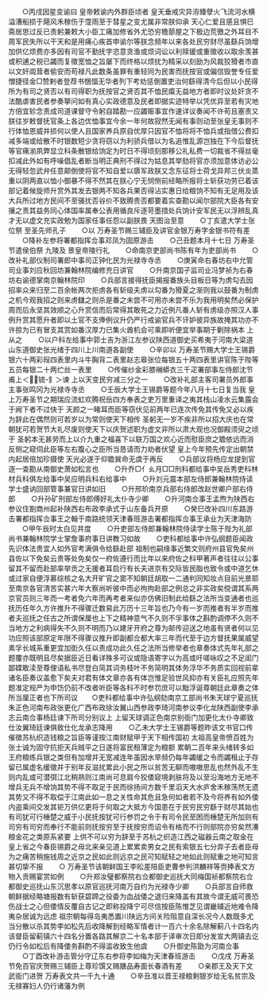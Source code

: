 <!-- { "loadSidebar": true } -->
　　○丙戌因星变谕曰  皇帝敕谕内外群臣顷者  皇天垂戒灾异洊臻孽火飞流河水横溢漕船损于飓风禾稼伤于霪雨至于彗星之变尤属非常朕仰承  天心仁爱且感且惧巳斋居思过反已责躬兼敕大小臣工痛加修省外尤恐穷檐蔀屋之下极边荒徼之外耳目不周军民失所以干天和是用痛心疾首申谕尔等朕念频年以来各处民穷财尽虽繇兵饷增加供亿烦费亦多因有司官不勤抚字恣意贪渔或烦词讼以利赎锾或重徵收以取余羡甚或积逋之税已蠲而复徵宽恤之旨屡下而终格以烦扰为精采以刻励为风裁狡猾者市直以文奸阘茸者偷安而苟禄凡此数条虽罪有重轻同为民害而抚按官或偏信毁誉专任爱憎捷径金□赞剌者登荐书悃愊无华者列下考劝惩倒置吏治何繇得清今后但以小民得所为有司之贤否以有司得职为抚按官之贤否其不恤民瘼无益地方者即时议处奸贪不法酷虐害民者参奏拏问如有真心实政德意及民者即据实迹特举以凭优异至若有灾地方倍宜轸念责成司道课督守令躬自踏勘一应蠲赈事宜作速详议奏闻不许苟且塞责又朕往岁敕督抚官条上各边优恤事宜今余一年何故寂然无闻有事则动至张皇无事则不行体恤恩威并损何以使人且国家养兵原自优厚只因官不恤将将不恤兵或指借公费扣减多端或给散不时银数短少贪将窃以为利骄兵借以为名追惟乱源岂独在下今后督抚等官痛湔夙弊显立科条散银给饷定为时日不得顷刻那移公礼私费一切裁省不得丝毫扣减此外如有呼噪倡乱者断当明正典刑不得过为姑息其举劾将官亦须加意体访必公无得轻忽武弁任意颠倒使将官不知自爱以隳军政朕又念东征将士荷戈异邦三伏炎蒸重以阴两直以恤小御暴不得不然其在朕心宁无悯恻前经略所报将士斩获功劳已着该部记着候旋师升赏外其发去银两不知各兵果否得沾实惠日给粮饷不知有无足用及该大兵所过地方民间不至骚扰否谷价不致腾贵否都要着实查勘以闻尔部院大臣各有安攘之责其益务同心体国率属奉公表用循良斥逐苛墨措处兵饷计安军民无以浮辨乱真才无以虚文充实政勉为国家任事任怨以副朕畏  天图治至意
　　○丁亥遣大学士张位祭  至圣先师孔子
　　○以  万寿圣节赐三辅臣及讲官金银万寿字金银书符有差
　　○降补左参将署都指挥佥事邓凤为固原游击
　　○己丑题本月十七日  万寿圣节遣侯伯祭  九陵及  景皇帝陵行礼
　　○命南京吏部尚书陈有年为吏部尚书
　　○改补礼部仪制司署郎中事司正钟化民为光禄寺寺丞
　　○庚寅命右春坊右中允管司业事刘应秋回坊兼翰林院编修充日讲官
　　○升南京国子监司业冯梦祯为右春坊右谕德掌南京翰林院印
　　○兵部言接得抚臣揭报番族头目板日等为虏勾去因招率众来归至二百余帐两次拒虏各有斩级夫虏以勾番为猾夏之渐则我以鼓番为制虏之机今观我招之则来虏讎之则杀是番之未尝不可用亦未尝不乐为我用明矣然必保护周而后永坚其效顺之心升赏信而后常得其敢死之力近例凡番人斩有虏级亦照汉人事例升赏其愿升者即以土官不支俸例议升仍严行戒谕官兵不讦妒彼异族故掩其功亦不许掠为已有冒支其赏如番汉厚力已集火酋机会可乘即听便宜举事期于剿除祸本  上从之
　　○以户科左给事中郭士吉为浙江左参议陕西道御史买希夷于河南大梁道山东道御史张光绪于四川上川南道各副使
　　○辛卯以  万寿圣节赐大学士王锡爵银六十两彩叚四表里内斗牛胸背二表里赵志皋张位每银五十两四表里讲官陈于陛等五员每银二十两纻丝一表里
　　○传催纱金彩膝襕蟒衣三千疋署部事左侍郎沈节甫上＜锍-釒＞谏  上以天变民穷减三分之一
　　○改补礼部主客司署员外郎事主事张鸣冈为光禄寺寺丞
　　○壬辰大学士王锡爵等题今年八月十七日复当我  皇上万寿圣节之期瑞应流虹欢腾祝岳四方奉表之吏万里重译之夷其栈山凌水云集露会于阙下者不过快于  天颜之一睹耳而臣等窃伏见前两年已连次传免其传免又必以疾为辞此在偶然则可若岁以为常则使天下相传  圣躬无一岁不疾非所以招大庆也在常朝犹可若贺节大礼尽废则使天下以庆贺述职为虚文非所以肃大观也况御殿须臾之顷于  圣躬本无甚劳而上以介九重之福喜下以联万国之欢心近而慰臣庶之聸依远而消反侧之窥伺此臣等左右腹心之臣所当恳请而力劝者伏望  皇上今年预先传定出朝禁内起居倍加珍摄使  天光必遂于仰聸巽命无虞于再反
　　○兵部议将杨应龙提到官逐一查勘从南御史萧如松言也
　　○升乔□亻ㄠ月□□刑科都给事中吴岳秀吏科林材兵科俱左给事中吴应明兵科右给事中
　　○升刘元震本部左侍郎兼翰林院侍读学士盛讷回部管事兼官日讲如旧
　　○升邢玠南京兵部右侍郎改赵世卿户部右侍郎
　　○升孙矿刑部左侍郎傅好礼太仆寺少卿
　　○升河南佥事王孟煦为陕西右参议住劄商州起补陕西右布政李承式于山东备兵开原
　　○癸巳改补四川东路游击署都指挥佥事王之翰于南路统领天津春班游击署都指挥佥事王承业为天津海防
　　○甲午辰时太白见井度
　　○升吏部左侍郎兼翰林院侍读学士陈于陛为礼部尚书兼翰林院学士掌詹事府事日讲教习如故
　　○吏科都给事中许弘纲题臣闻政先识体法贵宜人如外官考满俱令给繇赴部  祖制也嗣缘事近繁文则府州县官免矣州县佐以下免矣云贵等处免矣仅一府佐遵行而比年以来府佐之科甲著声者往往以公事留其不留而赴部率举贡之无援者耳启行有长夫进京有交际皆民脂也致令或中道乞休或过家自便浮慕综核之名大开旷官之窦不知朝廷胡取一二通判同知妆点目前光景耶至南京各官清苦实甚六年大察尚听彼中而必拘拘赴部之例总之非实政矣傥谓其系两京官员则三年而一考者免六年而再考者来似亦仿佛旧制此给繇之法所当变通者也巡抚历任年久方许推升不得骤迁数易此万历十三年旨也乃今有一岁而推者有半岁而推者夫巡抚之任古之所谓保厘也上下之精神意气不久则不孚事体之斟酌调停不久则不当地方之利病得失不久则不明而乃以建牙开府之尊为邮传迎送之地虽有贤者何以见功应照该部原定年限不得骤议推升即副都佥都大率三年而代至于边方督抚果属威望素孚长城系重更宜加衘久任以责成功此久任之法所当修举者也章奏体式先年礼部之题覆亦既明且尽矣据臣近日看详殊多可议或隐语寄字以为高或吁嗟咏叹之不足闺门鄙媟敢渎至尊俚语私书尽登白简其词务枝叶不务简明其体务浮华不务质实回视前辈诸名臣奏议盖愈下矣夫对君有体文章亦各有体岂惟足验世风抑亦有关臣礼应照先年题准定规严为申饬仍前不改者听臣等各科不时参罚庶可以黜浮诞尊朝廷此章奏之体所当厘正者也下所司议　　○吏科都给事中许弘纲劾南京工部尚书朱天球宁夏巡抚朱正色河南布政张更化广西布政徐汝翼山西参政李琦河南参议李化龙陕西副使李承志云南佥事杨廷谏下所司分别议上  上留天球调正色南京别衙门加更化太仆寺卿致仕汝翼琦廷谏俱致仕化龙承志降用
　　○乙未大学士王锡爵等题昨该文书官口传催徵苏杭织造钱粮之旨臣等谨按江南财赋甲于天下相传国初  太祖高皇帝愤百姓为张士诚为固守抗拒天兵贼平之日遂将富民租薄定为粮额  累朝二百年来头绪转多如王府粮练兵银之类但有加增并无宽减连年虽因水旱频仍每年蠲缓之令而蠲租止于存留已属虚名缓徵并于别年反滋扰累此小民之所以贫苦无聊而嗷嗷思乱也然外乱不生则内乱或可潜弭江北稍熟则江南尚可息肩今狡倭窥境剥肤将及以至沿海地方无地不增兵无兵不增饷其势不得不取足于民而徐扬间方数千里滔天大水庐舍禾稼荡然无遗其势又不得不取偿于江南此如一息之关性命其危且急何如者若不及今将养有如外倭内盗乘间交发其钜万供亿更将于何取之大抵方今国患在于民穷民穷繇于财尽其始也有司犹可行棰楚之威于小民抚按犹可行参罚之令于有司令民至困而棰楚无所加则有司穷有司穷而奉行不能前则抚按穷至于抚按穷而诏令有格而不行则部院亦穷矣然漕粮金花之类原系紧要  上供不可以穷为辞至于苏杭之织造江西之磁器云南之取金在  皇上省之今春臣锡爵之母北来亲见道上累累卖男女之民有索银五七分弃子去者臣母为之痛苦稍施钱周之近京之民如此则远京之民可知赋轻之地如此则赋重之地可知言甚切挚不报
　　○  万寿圣节该朝鲜国王李昖差陪臣吏曹参判洪麟祥等赍捧表文方物入贡赐宴赏如例
　　○升郑汝璧都察院右佥都御史巡抚大同梅国祯都察院右佥都御史巡抚山东沉思孝以原官巡抚河南万自约为光禄寺少卿
　　○兵部言自师救朝鲜据经略塘报数有斩获碧蹄之役委为血战倭之退归来降盖有其故今谓无威可畏恐伤战士之心但倭情反覆自古记之即称投降宁可尽信按臣陈惟芝见谓畿辅近地难令降夷杂居诚为远虑  祖宗朝每得岛夷悉置川陕远方间关险阻意自深长况今人数既多尤当分散以杀其势李如松先后收降解到经略军情者计一百六十余名除解蓟八十四名内该督臣留蓟镇六十四名分置各路其解京二十名本部于译审次日即分发宣大两镇去讫仍行令如松后有降倭务斟酌不得滥收致生他虞
　　○升御史陈勖为河南佥事
　　○丁酉改补游击管分守辽东右参将李如梅为天津春班游击
　　○戊戌  万寿圣节免百官庆贺赐三辅臣上尊珍馔又赐膳品寿面长春酒有差
　　○亲郡王及天下文武衙门进贺  万寿表文共一千九十通
　　○辛丑准以晋王禄粮剩银岁给无名贫宗及无禄寡妇人仍行诸藩为例
